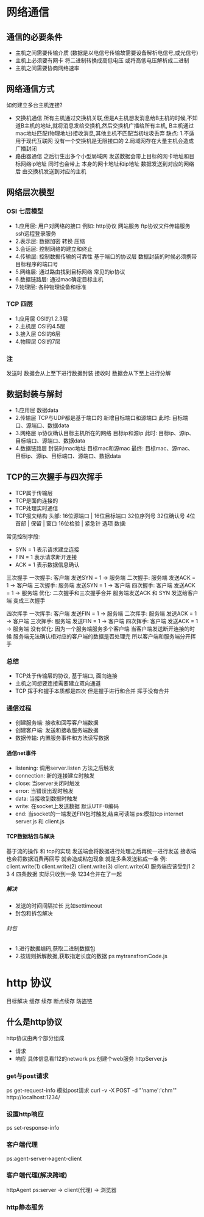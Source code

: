 # 网络通信
## 通信的必要条件
- 主机之间需要传输介质
  (数据是以电信号传输故需要设备解析电信号,或光信号)
- 主机上必须要有网卡 将二进制转换成高低电压 或将高低电压解析成二进制 
- 主机之间需要协商网络速率
## 网络通信方式
  如何建立多台主机连接?
- 交换机通信
  所有主机通过交换机关联,但是A主机想发消息给B主机的时候,不知道B主机的地址,就将消息发给交换机,然后交换机广播给所有主机, B主机通过mac地址匹配(物理地址)接收消息,其他主机不匹配当初垃圾丢弃
  缺点:
      1.不适用于现代互联网 没有一个交换机是无限接口的
      2.局域网存在大量主机会造成广播封闭
- 路由器通信
  之后衍生出多个小型局域网
  发送数据会带上目标的网卡地址和目标网络ip地址 同时也会带上 本身的网卡地址和ip地址
  数据发送到对应的网络后 由交换机发送到对应的主机

## 网络层次模型
### OSI 七层模型
- 1.应用层: 用户对网络的接口 例如: http协议 网站服务  ftp协议文件传输服务 ssh远程登录服务
- 2.表示层: 数据加密 转换 压缩
- 3.会话层: 控制网络的建立和终止
- 4.传输层: 控制数据传输的可靠性 基于端口的协议层 数据封装的时候必须携带目标程序的端口号
- 5.网络层: 通过路由找到目标网络 常见的ip协议
- 6.数据链路层: 通过mac确定目标主机
- 7.物理层: 各种物理设备和标准
### TCP 四层
- 1.应用层 OSI的1.2.3层
- 2.主机层 OSI的4.5层
- 3.接入层 OSI的6层
- 4.物理层 OSI的7层
### 注
  发送时 数据会从上至下进行数据封装
  接收时 数据会从下至上进行分解

## 数据封装与解封
- 1.应用层
  数据data
- 2.传输层 
  TCP与UDP都是基于端口的 新增目标端口和源端口
  此时: 目标端口、源端口、数据data
- 3.网络层
  ip协议确认目标主机所在的网络 目标ip和源ip
  此时: 目标ip、源ip、目标端口、源端口、数据data
- 4.数据链路层
  封装时mac地址 目标mac和源mac
  最终: 目标mac、源mac、目标ip、源ip、目标端口、源端口、数据data

## TCP的三次握手与四次挥手
- TCP属于传输层
- TCP是面向连接的
- TCP处理实时通信
- TCP报文结构
头部:
16位源端口  |   16位目标端口
32位序列号
32位确认号
4位首部 | 保留 | 窗口
16位检验 | 紧急针
选项
数据:

常见控制字段:
- SYN = 1 表示请求建立连接
- FIN = 1 表示请求断开连接
- ACK = 1 表示数据信息确认

三次握手
一次握手: 客户端 发送SYN = 1 -> 服务端
二次握手: 服务端 发送ACK = 1 -> 客户端
三次握手: 服务端 发送SYN = 1 -> 客户端
四次握手: 客户端 发送ACK = 1 -> 服务端
优化: 二次握手和三次握手合并 服务端发送ACK 和 SYN 发送给客户端 变成三次握手

四次挥手
一次挥手: 客户端 发送FIN = 1 -> 服务端
二次挥手: 服务端 发送ACK = 1 -> 客户端
三次挥手: 服务端 发送FIN = 1 -> 客户端
四次挥手: 客户端 发送ACK = 1 -> 服务端
没有优化: 因为一个服务端服务多个客户端 当客户端发送断开连接的时候 服务端无法确认相对应的客户端的数据是否处理完 所以客户端和服务端分开挥手

### 总结
- TCP处于传输层的协议, 基于端口, 面向连接
- 主机之间想要连接需要建立双向通道
- TCP 挥手和握手本质都是四次 但是握手进行和合并 挥手没有合并

### 通信过程
- 创建服务端: 接收和回写客户端数据
- 创建客户端: 发送和接收服务端数据
- 数据传输: 内置服务事件和方法读写数据
#### 通信net事件
- listening: 调用server.listen 方法之后触发
- connection: 新的连接建立时触发
- close: 当server关闭时触发
- error: 当错误出现时触发
- data: 当接收到数据时触发
- write: 在socket上发送数据 默认UTF-8编码
- end: 当socket的一端发送FIN包时触发,结束可读端
ps:模拟tcp internet server.js 和 client.js

#### TCP数据粘包与解决
  基于流的操作 和 tcp的实现
  发送端会将数据进行处理之后再统一进行发送
  接收端也会将数据消费再回写
  就会造成粘包现象 就是多条发送粘成一条
  例:
    client.write(1)
    client.write(2)
    client.write(3)
    client.write(4)
  服务端应该受到1 2 3 4 四条数据 
  实际只收到一条 1234合并在了一起

##### 解决 
- 发送的时间间隔拉长 比如settimeout 
- 封包和拆包解决
###### 封包
- 1.进行数据编码,获取二进制数据包
- 2.按规则拆解数据,获取指定长度的数据
ps mytransfromCode.js

# http 协议
  目标解决 缓存 续存 断点续存 防盗链

## 什么是http协议
  http协议由两个部分组成
  - 请求
  - 响应
  具体信息看f12的network
  ps:创建个web服务 httpServer.js

### get与post请求
  ps get-request-info
  模拟post请求
  curl -v -X POST -d "'name':'chm'" http://localhost:1234/

### 设置http响应
  ps set-response-info

### 客户端代理
  ps:agent-server->agent-client
### 客户端代理(解决跨域)
  httpAgent
  ps:server -> client(代理) -> 浏览器

### http静态服务
  
